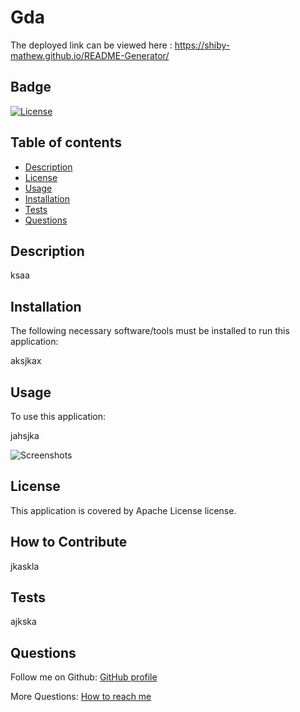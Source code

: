 

#  Gda

The deployed link can be viewed here :
https://shiby-mathew.github.io/README-Generator/

## Badge

[![License](https://img.shields.io/badge/License-Apache_2.0-blue.svg)](https://opensource.org/licenses/Apache-2.0)

## Table of contents

- [Description](#description)
- [License](#license)
- [Usage](#usage)
- [Installation](#installation)
- [Tests](#tests)
- [Questions](#questions)


## Description

ksaa

## Installation

The following necessary software/tools must be installed to run this application:

aksjkax


## Usage

To use this application:

jahsjka

![Screenshots](path)

## License

This application is covered by Apache License license.

## How to Contribute

jkaskla

## Tests

ajkska

## Questions

Follow me on Github: [GitHub profile ](https://github.com/jkah)
<br/>

More Questions: [How to reach me ](jkaschj)
      